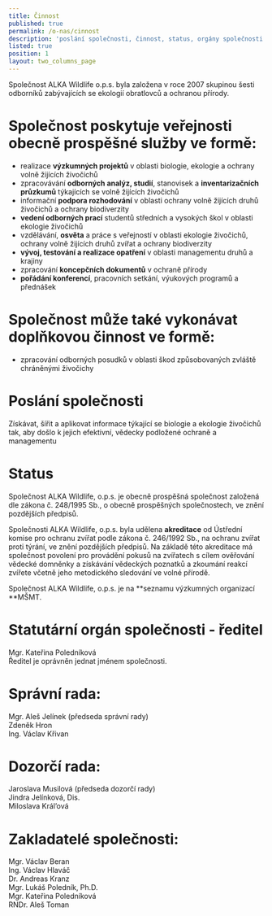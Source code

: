 ```yaml
---
title: Činnost
published: true
permalink: /o-nas/cinnost
description: 'poslání společnosti, činnost, status, orgány společnosti'
listed: true
position: 1
layout: two_columns_page
---
```

Společnost ALKA Wildlife o.p.s. byla založena v roce 2007 skupinou šesti odborníků zabývajících se ekologií obratlovců a ochranou přírody.

# Společnost poskytuje veřejnosti obecně prospěšné služby ve formě:

* realizace **výzkumných projektů** v oblasti biologie, ekologie a ochrany volně žijících živočichů
* zpracovávání **odborných analýz, studií**, stanovisek a **inventarizačních průzkumů** týkajících se volně žijících živočichů 
* informační **podpora rozhodování** v oblasti ochrany volně žijících druhů živočichů a ochrany biodiverzity 
* **vedení odborných prací** studentů středních a vysokých škol v oblasti ekologie živočichů 
* vzdělávání, **osvěta** a práce s veřejností v oblasti ekologie živočichů, ochrany volně žijících druhů zvířat a ochrany biodiverzity 
* **vývoj, testování a realizace opatření** v oblasti managementu druhů a krajiny 
* zpracování **koncepčních dokumentů** v ochraně přírody 
* **pořádání konferencí**, pracovních setkání, výukových programů a přednášek 

# Společnost může také vykonávat doplňkovou činnost ve formě:

* zpracování odborných posudků v oblasti škod způsobovaných zvláště chráněnými živočichy



# Poslání společnosti

Získávat, šířit a aplikovat informace týkající se biologie a ekologie živočichů tak, aby došlo k jejich efektivní, vědecky podložené ochraně a managementu



# Status

Společnost ALKA Wildlife, o.p.s. je obecně prospěšná společnost založená dle zákona č. 248/1995 Sb., o obecně prospěšných společnostech, ve znění pozdějších předpisů.

Společnosti ALKA Wildlife, o.p.s. byla udělena **akreditace** od Ústřední komise pro ochranu zvířat podle zákona č. 246/1992 Sb., na ochranu zvířat proti týrání, ve znění pozdějších předpisů. Na základě této akreditace má společnost povolení pro provádění pokusů na zvířatech s cílem ověřování vědecké domněnky a získávání vědeckých poznatků a zkoumání reakcí zvířete včetně jeho metodického sledování ve volné přírodě. 

Společnost ALKA Wildlife, o.p.s. je na **seznamu výzkumných organizací **MŠMT.



# Statutární orgán společnosti - ředitel

Mgr. Kateřina Poledníková\
Ředitel je oprávněn jednat jménem společnosti. 

# Správní rada:

Mgr. Aleš Jelínek (předseda správní rady)\
Zdeněk Hron \
Ing. Václav Křivan

# Dozorčí rada:

Jaroslava Musilová (předseda dozorčí rady)\
Jindra Jelínková, Dis.\
Miloslava Král’ová

# Zakladatelé společnosti:

Mgr. Václav Beran\
Ing. Václav Hlaváč\
Dr. Andreas Kranz\
Mgr. Lukáš Poledník, Ph.D.\
Mgr. Kateřina Poledníková\
RNDr. Aleš Toman
